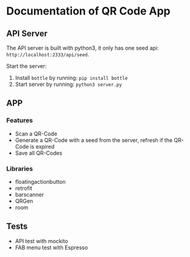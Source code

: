 # Documentation of QR Code App

## API Server

The API server is built with python3, it only has one seed api: `http://localhost:2333/api/seed`.

Start the server:

1. Install `bottle` by running: `pip install bottle`
2. Start server by running: `python3 server.py`


## APP

### Features

- Scan a QR-Code
- Generate a QR-Code with a seed from the server, refresh if the QR-Code is expired
- Save all QR-Codes


### Libraries

- floatingactionbutton
- retrofit
- barscanner
- QRGen
- room


## Tests

- API test with mockito
- FAB menu test with Espresso

